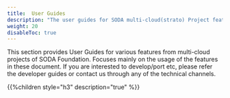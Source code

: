 ```yaml
---
title:  User Guides 
description: "The user guides for SODA multi-cloud(strato) Project features"
weight: 20
disableToc: true
---
```


This section provides User Guides for various features from multi-cloud projects of SODA Foundation. Focuses mainly on the usage of the features in these document. If you are interested to develop/port etc, please refer the developer guides or contact us through any of the technical channels.

{{%children style="h3" description="true" %}}  
